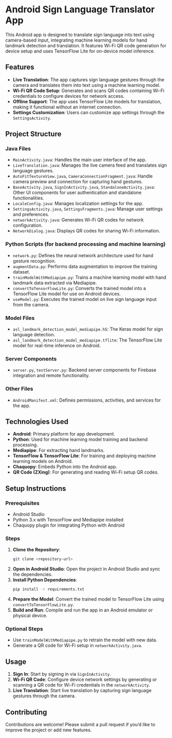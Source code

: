# Android Sign Language Translator App

This Android app is designed to translate sign language into text using camera-based input, integrating machine learning models for hand landmark detection and translation. It features Wi-Fi QR code generation for device setup and uses TensorFlow Lite for on-device model inference.

## Features

- **Live Translation**: The app captures sign language gestures through the camera and translates them into text using a machine learning model.
- **Wi-Fi QR Code Setup**: Generates and scans QR codes containing Wi-Fi credentials to configure devices for network access.
- **Offline Support**: The app uses TensorFlow Lite models for translation, making it functional without an internet connection.
- **Settings Customization**: Users can customize app settings through the `SettingsActivity`.

## Project Structure

### Java Files
- `MainActivity.java`: Handles the main user interface of the app.
- `LiveTranslation.java`: Manages the live camera feed and translates sign language gestures.
- `AutoFitTextureView.java`, `CameraConnectionFragment.java`: Handle camera preview and connection for capturing hand gestures.
- `BaseActivity.java`, `SignInActivity.java`, `StandaloneActivity.java`: Other UI components for user authentication and standalone functionalities.
- `LocaleConfig.java`: Manages localization settings for the app.
- `SettingsActivity.java`, `SettingsFragments.java`: Manage user settings and preferences.
- `networkActivity.java`: Generates Wi-Fi QR codes for network configuration.
- `NetworkDialog.java`: Displays QR codes for sharing Wi-Fi information.

### Python Scripts (for backend processing and machine learning)
- `network.py`: Defines the neural network architecture used for hand gesture recognition.
- `augmentData.py`: Performs data augmentation to improve the training dataset.
- `trainModelWithMediapipe.py`: Trains a machine learning model with hand landmark data extracted via Mediapipe.
- `convertToTensorFlowLite.py`: Converts the trained model into a TensorFlow Lite model for use on Android devices.
- `useModel.py`: Executes the trained model on live sign language input from the camera.

### Model Files
- `asl_landmark_detection_model_mediapipe.h5`: The Keras model for sign language detection.
- `asl_landmark_detection_model_mediapipe.tflite`: The TensorFlow Lite model for real-time inference on Android.

### Server Components
- `server.py`, `testServer.py`: Backend server components for Firebase integration and remote functionality.

### Other Files
- `AndroidManifest.xml`: Defines permissions, activities, and services for the app.
  
## Technologies Used

- **Android**: Primary platform for app development.
- **Python**: Used for machine learning model training and backend processing.
- **Mediapipe**: For extracting hand landmarks.
- **TensorFlow & TensorFlow Lite**: For training and deploying machine learning models on Android.
- **Chaquopy**: Embeds Python into the Android app.
- **QR Code (ZXing)**: For generating and reading Wi-Fi setup QR codes.

## Setup Instructions

### Prerequisites

- Android Studio
- Python 3.x with TensorFlow and Mediapipe installed
- Chaquopy plugin for integrating Python with Android

### Steps

1. **Clone the Repository**:
   ```bash
   git clone <repository-url>
   ```
2. **Open in Android Studio**: Open the project in Android Studio and sync the dependencies.
3. **Install Python Dependencies**:
   ```bash
   pip install -r requirements.txt
   ```
4. **Prepare the Model**: Convert the trained model to TensorFlow Lite using `convertToTensorFlowLite.py`.
5. **Build and Run**: Compile and run the app in an Android emulator or physical device.

### Optional Steps

- Use `trainModelWithMediapipe.py` to retrain the model with new data.
- Generate a QR code for Wi-Fi setup in `networkActivity.java`.

## Usage

1. **Sign In**: Start by signing in via `SignInActivity`.
2. **Wi-Fi QR Code**: Configure device network settings by generating or scanning a QR code for Wi-Fi credentials in the `networkActivity`.
3. **Live Translation**: Start live translation by capturing sign language gestures through the camera.

## Contributing

Contributions are welcome! Please submit a pull request if you’d like to improve the project or add new features.
